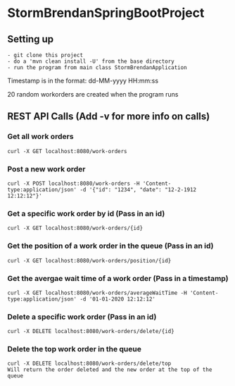 # StormBrendanSpringBootProject

Setting up
------------
	- git clone this project 
	- do a 'mvn clean install -U' from the base directory
	- run the program from main class StormBrendanApplication

Timestamp is in the format: dd-MM-yyyy HH:mm:ss

20 random workorders are created when the program runs

  
## REST API Calls (Add -v for more info on calls)

### Get all work orders
    curl -X GET localhost:8080/work-orders
    
### Post a new work order
    curl -X POST localhost:8080/work-orders -H 'Content-type:application/json' -d '{"id": "1234", "date": "12-2-1912        12:12:12"}'
    
### Get a specific work order by id (Pass in an id)
    curl -X GET localhost:8080/work-orders/{id} 
    
### Get the position of a work order in the queue (Pass in an id)
    curl -X GET localhost:8080/work-orders/position/{id} 
    
### Get the avergae wait time of a work order (Pass in a timestamp)
    curl -X GET localhost:8080/work-orders/averageWaitTime -H 'Content-type:application/json' -d '01-01-2020 12:12:12'

### Delete a specific work order (Pass in an id)
    curl -X DELETE localhost:8080/work-orders/delete/{id}
    
### Delete the top work order in the queue
    curl -X DELETE localhost:8080/work-orders/delete/top
    Will return the order deleted and the new order at the top of the queue
    
	
